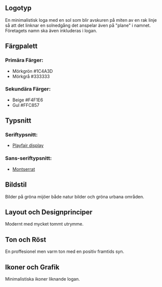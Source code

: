 ## Logotyp
En minimalistisk loga med en sol som blir avskuren på miten av en rak linje så att det linknar en solnedgång det anspelar även på "plane" i namnet. Företagets namn ska även inkluderas i logan.

## Färgpalett
### Primära Färger:
* Mörkgrön #1C4A3D
* Mörkgrå #333333
### Sekundära Färger:
* Beige #F4F1E6
* Gul #FFC857

## Typsnitt
### Seriftypsnitt:
* [Playfair display](https://fonts.google.com/specimen/Playfair+Display) 
### Sans-seriftypsnitt:
* [Montserrat](https://fonts.google.com/specimen/Montserrat)

## Bildstil
Bilder på gröna mijöer både natur bilder och gröna urbana områden.

## Layout och Designprinciper
Modernt med mycket tommt utrymme.

## Ton och Röst
En proffesionel men varm ton med en positiv framtids syn.

## Ikoner och Grafik
Minimalistiska ikoner liknande logan.
